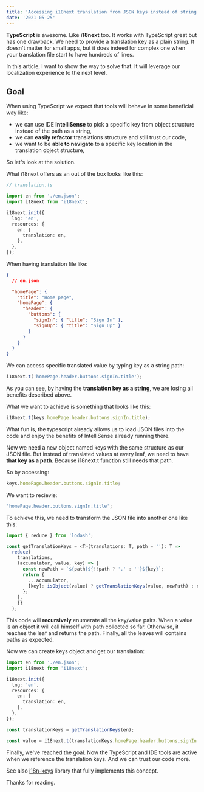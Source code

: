 ```yaml
---
title: 'Accessing i18next translation from JSON keys instead of string path'
date: '2021-05-25'
---
```


**TypeScript** is awesome. Like **i18next** too. It works with TypeScript great but has one drawback. We need to provide a translation key as a plain string. It doesn't matter for small apps, but it does indeed for complex one when your translation file start to have hundreds of lines.

In this article, I want to show the way to solve that. It will leverage our localization experience to the next level.

## Goal

When using TypeScript we expect that tools will behave in some beneficial way like:

- we can use IDE **IntelliSense** to pick a specific key from object structure instead of the path as a string,
- we can **easily refactor** translations structure and still trust our code,
- we want to be **able to navigate** to a specific key location in the translation object structure,

So let's look at the solution.

What i18next offers as an out of the box looks like this:

```ts
// translation.ts

import en from './en.json';
import i18next from 'i18next';

i18next.init({
  lng: 'en',
  resources: {
    en: {
      translation: en,
    },
  },
});
```

When having translation file like:

```json
{
  // en.json

  "homePage": {
    "title": "Home page",
    "homaPage": {
      "header": {
        "buttons": {
          "signIn": { "title": "Sign In" },
          "signUp": { "title": "Sign Up" }
        }
      }
    }
  }
}
```

We can access specific translated value by typing key as a string path:

```ts
i18next.t('homePage.header.buttons.signIn.title');
```

As you can see, by having the **translation key as a string**, we are losing all benefits described above.

What we want to achieve is something that looks like this:

```ts
i18next.t(keys.homePage.header.buttons.signIn.title);
```

What fun is, the typescript already allows us to load JSON files into the code and enjoy the benefits of IntelliSense already running there.

Now we need a new object named keys with the same structure as our JSON file. But instead of translated values at every leaf, we need to have **that key as a path**. Because i18next.t function still needs that path.

So by accessing:

```ts
keys.homePage.header.buttons.signIn.title;
```

We want to recievie:

```ts
'homePage.header.buttons.signIn.title';
```

To achieve this, we need to transform the JSON file into another one like this:

```ts
import { reduce } from 'lodash';

const getTranslationKeys = <T>(translations: T, path = ''): T =>
  reduce(
    translations,
    (accumulator, value, key) => {
      const newPath = `${path}${!!path ? '.' : ''}${key}`;
      return {
        ...accumulator,
        [key]: isObject(value) ? getTranslationKeys(value, newPath) : newPath,
      };
    },
    {}
  );
```

This code will **recursively** enumerate all the key/value pairs. When a value is an object it will call himself with path collected so far. Otherwise, it reaches the leaf and returns the path. Finally, all the leaves will contains paths as expected.

Now we can create keys object and get our translation:

```ts
import en from './en.json';
import i18next from 'i18next';

i18next.init({
  lng: 'en',
  resources: {
    en: {
      translation: en,
    },
  },
});

const translationKeys = getTranslationKeys(en);

const value = i18next.t(translationKeys.homePage.header.buttons.signIn.title);
```

Finally, we've reached the goal.
Now the TypeScript and IDE tools are active when we reference the translation keys. And we can trust our code more.

See also [i18n-keys](https://github.com/WojciechCendrzak/i18n-keys) library that fully implements this concept.

Thanks for reading.
